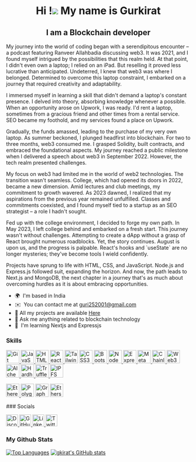 <h1 align="center">Hi !<span><img src ="https://user-images.githubusercontent.com/18350557/176309783-0785949b-9127-417c-8b55-ab5a4333674e.gif" > </span>My name is Gurkirat </h1>

<h2 align="center">I am a Blockchain developer </h2>
  


My journey into the world of coding began with a serendipitous encounter – a podcast featuring Ranveer Allahbadia discussing web3. It was 2021, and I found myself intrigued by the possibilities that this realm held. At that point, I didn't even own a laptop; I relied on an iPad. But reselling it proved less lucrative than anticipated. Undeterred, I knew that web3 was where I belonged. Determined to overcome this laptop constraint, I embarked on a journey that required creativity and adaptability.

I immersed myself in learning a skill that didn't demand a laptop's constant presence. I delved into theory, absorbing knowledge whenever a possible. When an opportunity arose on Upwork, I was ready. I'd rent a laptop, sometimes from a gracious friend and other times from a rental service. SEO became my foothold, and my services found a place on Upwork.

Gradually, the funds amassed, leading to the purchase of my very own laptop. As summer beckoned, I plunged headfirst into blockchain. For two to three months, web3 consumed me. I grasped Solidity, built contracts, and embraced the foundational aspects. My journey reached a public milestone when I delivered a speech about web3 in September 2022. However, the tech realm presented challenges.

My focus on web3 had limited me in the world of web2 technologies. The transition wasn't seamless. College, which had opened its doors in 2022, became a new dimension. Amid lectures and club meetings, my commitment to growth wavered. As 2023 dawned, I realized that my aspirations from the previous year remained unfulfilled. Classes and commitments coexisted, and I found myself tied to a startup as an SEO strategist – a role I hadn't sought.

Fed up with the college environment, I decided to forge my own path. In May 2023, I left college behind and embarked on a fresh start. This journey wasn't without challenges. Attempting to create a dApp without a grasp of React brought numerous roadblocks. Yet, the story continues. August is upon us, and the progress is palpable. React's hooks and \`useState\` are no longer mysteries; they've become tools I wield confidently.

Projects have sprung to life with HTML, CSS, and JavaScript. Node.js and Express.js followed suit, expanding the horizon. And now, the path leads to Next.js and MongoDB, the next chapter in a journey that's as much about overcoming hurdles as it is about embracing opportunities. 


* 🌍  I'm based in India
* ✉️  You can contact me at [guri252001@gmail.com](mailto:guri252001@gmail.com)
* 📁  All my projects are available [Here](https://github.com/gkirat)
* 💬  Ask me anything related to blockchain technology
* 🧠  I'm learning Nextjs and Expressjs

### Skills  

<p align="left"> <a href="https://git-scm.com/" target="_blank" rel="noreferrer"><img src="https://raw.githubusercontent.com/danielcranney/readme-generator/main/public/icons/skills/git-colored.svg" width="36" height="36" alt="Git" /></a><a href="https://developer.mozilla.org/en-US/docs/Web/JavaScript" target="_blank" rel="noreferrer">
   <img src="https://raw.githubusercontent.com/danielcranney/readme-generator/main/public/icons/skills/javascript-colored.svg" width="36" height="36" alt="JavaScript" /></a><a href="https://developer.mozilla.org/en-US/docs/Glossary/HTML5" target="_blank" rel="noreferrer">
    <img src="https://raw.githubusercontent.com/danielcranney/readme-generator/main/public/icons/skills/html5-colored.svg" width="36" height="36" alt="HTML5" /></a><a href="https://reactjs.org/" target="_blank" rel="noreferrer">
    <img src="https://raw.githubusercontent.com/danielcranney/readme-generator/main/public/icons/skills/react-colored.svg" width="36" height="36" alt="React" /></a><a href="https://www.w3.org/TR/CSS/#css" target="_blank" rel="noreferrer">
        <a href="https://tailwindcss.com/" target="_blank" rel="noreferrer"><img src="https://raw.githubusercontent.com/danielcranney/readme-generator/main/public/icons/skills/tailwindcss-colored.svg" width="36" height="36" alt="TailwindCSS" /></a>
    <img src="https://raw.githubusercontent.com/danielcranney/readme-generator/main/public/icons/skills/css3-colored.svg" width="36" height="36" alt="CSS3" /></a><a href="https://getbootstrap.com/" target="_blank" rel="noreferrer">
    <img src="https://raw.githubusercontent.com/danielcranney/readme-generator/main/public/icons/skills/bootstrap-colored.svg" width="36" height="36" alt="Bootstrap" /></a><a href="https://nodejs.org/en/" target="_blank" rel="noreferrer">
    <img src="https://raw.githubusercontent.com/danielcranney/readme-generator/main/public/icons/skills/nodejs-colored.svg" width="36" height="36" alt="NodeJS" /></a><a href="https://expressjs.com/" target="_blank" rel="noreferrer">
    <img src="https://raw.githubusercontent.com/danielcranney/readme-generator/main/public/icons/skills/express-colored-dark.svg" width="36" height="36" alt="Express" /></a><a href="https://metamask.io/" target="_blank" rel="noreferrer">
    <img src="https://raw.githubusercontent.com/danielcranney/readme-generator/main/public/icons/skills/metamask-colored.svg" width="36" height="36" alt="MetaMask" /></a><a href="https://chain.link/" target="_blank" rel="noreferrer">
    <img src="https://raw.githubusercontent.com/danielcranney/readme-generator/main/public/icons/skills/chainlink-colored.svg" width="36" height="36" alt="Chainlink" /></a><a href="https://web3js.readthedocs.io/en/v1.7.1/#" target="_blank" rel="noreferrer">
    <img src="https://raw.githubusercontent.com/danielcranney/readme-generator/main/public/icons/skills/web3js-colored.svg" width="36" height="36" alt="Web3Js" /></a><a href="https://docs.alchemy.com/alchemy/documentation/alchemy-web3" target="_blank" rel="noreferrer">
    <img src="https://raw.githubusercontent.com/danielcranney/readme-generator/main/public/icons/skills/alchemy-colored.svg" width="36" height="36" alt="Alchemy" /></a><a href="https://hardhat.org/" target="_blank" rel="noreferrer">
    <img src="https://raw.githubusercontent.com/danielcranney/readme-generator/main/public/icons/skills/hardhat-colored.svg" width="36" height="36" alt="Hardhat" /></a><a href="https://trufflesuite.com" target="_blank" rel="noreferrer">
    <img src="https://raw.githubusercontent.com/danielcranney/readme-generator/main/public/icons/skills/truffle-colored.svg" width="36" height="36" alt="Truffle" /></a><a href="https://ipfs.io/" target="_blank" rel="noreferrer">
    <img src="https://raw.githubusercontent.com/danielcranney/readme-generator/main/public/icons/skills/ipfs-colored-dark.svg" width="36" height="36" alt="IPFS" /></a><a href="https://ethereum.org/en/" target="_blank" rel="noreferrer">
      <p>
    <img src="https://raw.githubusercontent.com/danielcranney/readme-generator/main/public/icons/skills/ethereum-colored.svg" width="36" height="36" alt="Ethereum" /></a><a href="https://polygon.technology/" target="_blank" rel="noreferrer">
    <img src="https://raw.githubusercontent.com/danielcranney/readme-generator/main/public/icons/skills/polygon-colored.svg" width="36" height="36" alt="Polygon" /></a>
<a href="https://thegraph.com" target="_blank" rel="noreferrer"><img src="https://chainstack.com/wp-content/uploads/2020/06/graph-logo.png" width="36" height="36" alt="Graph" /></a>
<a href="https://ethers.io" target="_blank" rel="noreferrer"><img src="https://raw.githubusercontent.com/danielcranney/readme-generator/main/public/icons/skills/ethers-colored.svg" width="36" height="36" alt="Ethers" /></a>

</p>
 ### Socials 
 
<p align="left">
  <a href="https://discord.com/users/guri2969" target="_blank" rel="noreferrer">
    <img src="https://raw.githubusercontent.com/danielcranney/readme-generator/main/public/icons/socials/discord.svg" width="32" height="32" alt="Discord" />
  </a>
  <a href="https://www.github.com/gkirat" target="_blank" rel="noreferrer">
    <img src="https://raw.githubusercontent.com/danielcranney/readme-generator/main/public/icons/socials/github.svg" width="32" height="32" alt="GitHub" />
  </a>
  <a href="https://www.linkedin.com/in/gurkirat-singh-4b0652222" target="_blank" rel="noreferrer">
    <img src="https://raw.githubusercontent.com/danielcranney/readme-generator/main/public/icons/socials/linkedin.svg" width="32" height="32" alt="LinkedIn" />
  </a>
  <a href="https://www.x.com/guri2657?s=21" target="_blank" rel="noreferrer">
    <img src="https://raw.githubusercontent.com/danielcranney/readme-generator/main/public/icons/socials/twitter.svg" width="32" height="32" alt="Twitter" />
  </a>
</p>


### My Github Stats

<a href="https://github.com/gkirat" align="left"><img src="https://github-readme-stats.vercel.app/api/top-langs/?username=gkirat&langs_count=10&title_color=ef4444&text_color=444e59&icon_color=0891b2&bg_color=000000&hide_border=true&locale=en&custom_title=Top%20%Languages" alt="Top Languages" /></a> <a href="http://www.github.com/gkirat"><img src="https://github-readme-stats.vercel.app/api?username=gkirat&show_icons=true&hide=&count_private=true&title_color=ef4444&text_color=444e59&icon_color=0891b2&bg_color=000000&hide_border=true&show_icons=true" alt="gkirat's GitHub stats" /></a>
